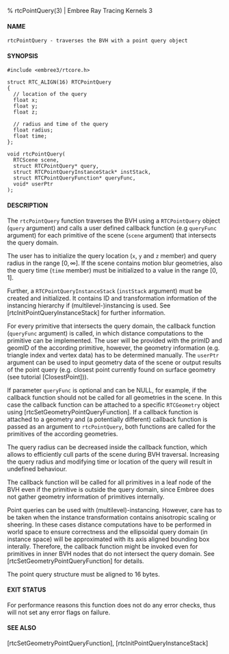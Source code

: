 % rtcPointQuery(3) | Embree Ray Tracing Kernels 3

#### NAME

    rtcPointQuery - traverses the BVH with a point query object

#### SYNOPSIS

    #include <embree3/rtcore.h>

    struct RTC_ALIGN(16) RTCPointQuery
    {
      // location of the query
      float x;
      float y;
      float z;

      // radius and time of the query
      float radius;
      float time;
    };

    void rtcPointQuery(
      RTCScene scene,
      struct RTCPointQuery* query,
      struct RTCPointQueryInstanceStack* instStack,
      struct RTCPointQueryFunction* queryFunc,
      void* userPtr
    );

#### DESCRIPTION

The `rtcPointQuery` function traverses the BVH using a `RTCPointQuery` object
(`query` argument) and calls a user defined callback function (e.g
`queryFunc` argument) for each primitive of the scene (`scene` argument) that
intersects the query domain.

The user has to initialize the query location (`x`, `y` and `z` member) and
query radius in the range $[0, ∞]$. If the scene contains motion blur
geometries, also the query time (`time` member) must be initialized to a
value in the range $[0, 1]$.

Further, a `RTCPointQueryInstanceStack` (`instStack` argument) must be
created and initialized. It contains ID and transformation information of the
instancing hierarchy if (multilevel-)instancing is used. See
[rtcInitPointQueryInstanceStack] for further information.

For every primitive that intersects the query domain, the callback function
(`queryFunc` argument) is called, in which distance computations to the
primitive can be implemented. The user will be provided with the primID and
geomID of the according primitive, however, the geometry information (e.g.
triangle index and vertex data) has to be determined manually. The `userPtr`
argument can be used to input geometry data of the scene or output results of
the point query (e.g. closest point currently found on surface geometry (see
tutorial [ClosestPoint])).

If parameter `queryFunc` is optional and can be NULL, for example, if the
callback function should not be called for all geometries in the scene. In
this case the callback function can be attached to a specific `RTCGeometry`
object using [rtcSetGeometryPointQueryFunction]. If a callback function is
attached to a geometry and (a potentially different) callback function is passed
as an argument to `rtcPointQuery`, both functions are called for the
primitives of the according geometries.

The query radius can be decreased inside the callback function, which allows
to efficiently cull parts of the scene during BVH traversal. Increasing the
query radius and modifying time or location of the query will result in
undefined behaviour.

The callback function will be called for all primitives in a leaf node of the
BVH even if the primitive is outside the query domain, since Embree does not
gather geometry information of primitives internally.

Point queries can be used with (multilevel)-instancing. However, care has to
be taken when the instance transformation contains anisotropic scaling or
sheering. In these cases distance computations have to be performed in world
space to ensure correctness and the ellipsoidal query domain (in instance
space) will be approximated with its axis aligned bounding box interally.
Therefore, the callback function might be invoked even for primitives in
inner BVH nodes that do not intersect the query domain. See
[rtcSetGeometryPointQueryFunction] for details.

The point query structure must be aligned to 16 bytes.

#### EXIT STATUS

For performance reasons this function does not do any error checks,
thus will not set any error flags on failure.

#### SEE ALSO

[rtcSetGeometryPointQueryFunction], [rtcInitPointQueryInstanceStack]
